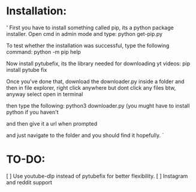 # Installation:
'
First you have to install something called pip, its a python package installer.
Open cmd in admin mode and type: python get-pip.py

To test whether the installation was successful, type the following command: python -m pip help

Now install pytubefix, its the library needed for downloading yt videos: pip install pytube fix

Once you've done that, download the downloader.py inside a folder and then in file explorer, right click anywhere but dont click any files btw, anyway select open in terminal

then type the following: python3 downloader.py (you mught have to install python if you  haven't

and then give it a url when prompted

and just navigate to the folder and you should find it hopefully.
`
# TO-DO:
 [ ] Use youtube-dlp instead of pytubefix for better flexibility.
 [ ] Instagram and reddit support 

